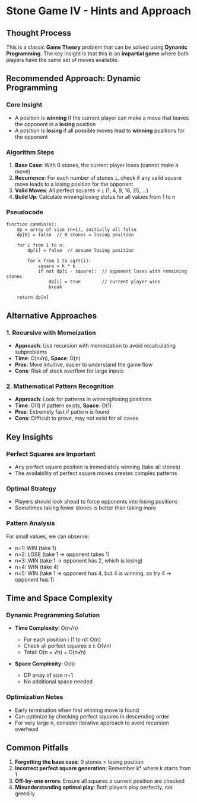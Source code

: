 # Stone Game IV - Hints and Approach

## Thought Process

This is a classic **Game Theory** problem that can be solved using **Dynamic Programming**. The key insight is that this is an **impartial game** where both players have the same set of moves available.

## Recommended Approach: Dynamic Programming

### Core Insight
- A position is **winning** if the current player can make a move that leaves the opponent in a **losing** position
- A position is **losing** if all possible moves lead to **winning** positions for the opponent

### Algorithm Steps

1. **Base Case**: With 0 stones, the current player loses (cannot make a move)
2. **Recurrence**: For each number of stones `i`, check if any valid square move leads to a losing position for the opponent
3. **Valid Moves**: All perfect squares ≤ `i` (1, 4, 9, 16, 25, ...)
4. **Build Up**: Calculate winning/losing status for all values from 1 to n

### Pseudocode

```
function canWin(n):
    dp = array of size (n+1), initially all false
    dp[0] = false  // 0 stones = losing position
    
    for i from 1 to n:
        dp[i] = false  // assume losing position
        
        for k from 1 to sqrt(i):
            square = k * k
            if not dp[i - square]:  // opponent loses with remaining stones
                dp[i] = true        // current player wins
                break
    
    return dp[n]
```

## Alternative Approaches

### 1. Recursive with Memoization
- **Approach**: Use recursion with memoization to avoid recalculating subproblems
- **Time**: O(n√n), **Space**: O(n)
- **Pros**: More intuitive, easier to understand the game flow
- **Cons**: Risk of stack overflow for large inputs

### 2. Mathematical Pattern Recognition
- **Approach**: Look for patterns in winning/losing positions
- **Time**: O(1) if pattern exists, **Space**: O(1)
- **Pros**: Extremely fast if pattern is found
- **Cons**: Difficult to prove, may not exist for all cases

## Key Insights

### Perfect Squares are Important
- Any perfect square position is immediately winning (take all stones)
- The availability of perfect square moves creates complex patterns

### Optimal Strategy
- Players should look ahead to force opponents into losing positions
- Sometimes taking fewer stones is better than taking more

### Pattern Analysis
For small values, we can observe:
- n=1: WIN (take 1)
- n=2: LOSE (take 1 → opponent takes 1)
- n=3: WIN (take 1 → opponent has 2, which is losing)
- n=4: WIN (take 4)
- n=5: WIN (take 1 → opponent has 4, but 4 is winning, so try 4 → opponent has 1)

## Time and Space Complexity

### Dynamic Programming Solution
- **Time Complexity**: O(n√n)
  - For each position i (1 to n): O(n)
  - Check all perfect squares ≤ i: O(√n)
  - Total: O(n × √n) = O(n√n)

- **Space Complexity**: O(n)
  - DP array of size n+1
  - No additional space needed

### Optimization Notes
- Early termination when first winning move is found
- Can optimize by checking perfect squares in descending order
- For very large n, consider iterative approach to avoid recursion overhead

## Common Pitfalls
1. **Forgetting the base case**: 0 stones = losing position
2. **Incorrect perfect square generation**: Remember k² where k starts from 1
3. **Off-by-one errors**: Ensure all squares ≤ current position are checked
4. **Misunderstanding optimal play**: Both players play perfectly, not greedily